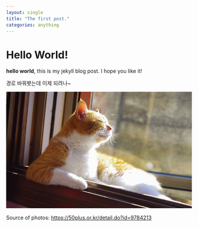 ```yaml
---
layout: single
title: "The first post."
categories: anything
---
```


# Hello World!
**hello world**, this is my jekyll blog post.
I hope you like it!

경로 바꿔봣는데 이제 되려나~

![cat](images/2022-03-02-first-post/cat.jpg)

Source of photos: https://50plus.or.kr/detail.do?id=9784213